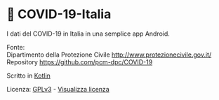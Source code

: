 # 🦠 COVID-19-Italia
I dati del COVID-19 in Italia in una semplice app Android. 

Fonte:<br>
Dipartimento della Protezione Civile http://www.protezionecivile.gov.it/<br>
Repository https://github.com/pcm-dpc/COVID-19<br>

Scritto in [Kotlin](https://kotlinlang.org/)

Licenza: [GPLv3](https://www.gnu.org/licenses/gpl-3.0.html) - [Visualizza licenza](https://github.com/simusr2/COVID-19-Italia/blob/master/LICENSE)
